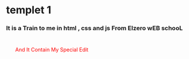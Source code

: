 # templet 1
### It is a Train to me in html , css and js From Elzero wEB schooL
<p style="padding: 25px; color:red"> And It Contain My Special Edit <p>
